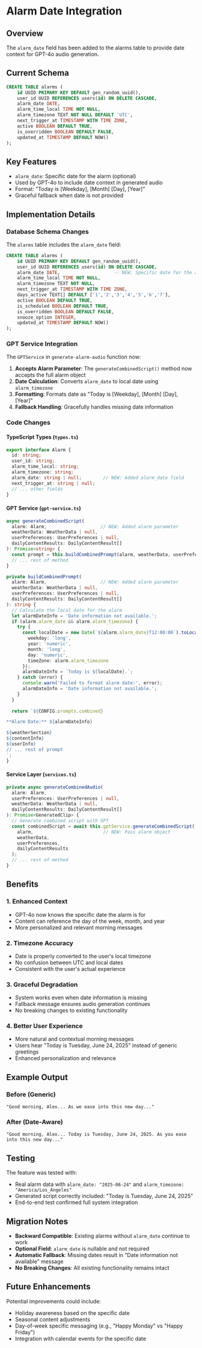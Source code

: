 # Alarm Date Integration

## Overview
The `alarm_date` field has been added to the alarms table to provide date context for GPT-4o audio generation.

## Current Schema
```sql
CREATE TABLE alarms (
    id UUID PRIMARY KEY DEFAULT gen_random_uuid(),
    user_id UUID REFERENCES users(id) ON DELETE CASCADE,
    alarm_date DATE,
    alarm_time_local TIME NOT NULL,
    alarm_timezone TEXT NOT NULL DEFAULT 'UTC',
    next_trigger_at TIMESTAMP WITH TIME ZONE,
    active BOOLEAN DEFAULT TRUE,
    is_overridden BOOLEAN DEFAULT FALSE,
    updated_at TIMESTAMP DEFAULT NOW()
);
```

## Key Features
- `alarm_date`: Specific date for the alarm (optional)
- Used by GPT-4o to include date context in generated audio
- Format: "Today is [Weekday], [Month] [Day], [Year]"
- Graceful fallback when date is not provided

## Implementation Details

### Database Schema Changes

The `alarms` table includes the `alarm_date` field:

```sql
CREATE TABLE alarms (
    id UUID PRIMARY KEY DEFAULT gen_random_uuid(),
    user_id UUID REFERENCES users(id) ON DELETE CASCADE,
    alarm_date DATE,                    -- NEW: Specific date for the alarm
    alarm_time_local TIME NOT NULL,
    alarm_timezone TEXT NOT NULL,
    next_trigger_at TIMESTAMP WITH TIME ZONE,
    days_active TEXT[] DEFAULT ['1','2','3','4','5','6','7'],
    active BOOLEAN DEFAULT TRUE,
    is_scheduled BOOLEAN DEFAULT TRUE,
    is_overridden BOOLEAN DEFAULT FALSE,
    snooze_option INTEGER,
    updated_at TIMESTAMP DEFAULT NOW()
);
```

### GPT Service Integration

The `GPTService` in `generate-alarm-audio` function now:

1. **Accepts Alarm Parameter**: The `generateCombinedScript()` method now accepts the full alarm object
2. **Date Calculation**: Converts `alarm_date` to local date using `alarm_timezone`
3. **Formatting**: Formats date as "Today is [Weekday], [Month] [Day], [Year]"
4. **Fallback Handling**: Gracefully handles missing date information

### Code Changes

#### TypeScript Types (`types.ts`)
```typescript
export interface Alarm {
  id: string;
  user_id: string;
  alarm_time_local: string;
  alarm_timezone: string;
  alarm_date: string | null;        // NEW: Added alarm_date field
  next_trigger_at: string | null;
  // ... other fields
}
```

#### GPT Service (`gpt-service.ts`)
```typescript
async generateCombinedScript(
  alarm: Alarm,                    // NEW: Added alarm parameter
  weatherData: WeatherData | null, 
  userPreferences: UserPreferences | null, 
  dailyContentResults: DailyContentResult[]
): Promise<string> {
  const prompt = this.buildCombinedPrompt(alarm, weatherData, userPreferences, dailyContentResults);
  // ... rest of method
}

private buildCombinedPrompt(
  alarm: Alarm,                    // NEW: Added alarm parameter
  weatherData: WeatherData | null, 
  userPreferences: UserPreferences | null, 
  dailyContentResults: DailyContentResult[]
): string {
  // Calculate the local date for the alarm
  let alarmDateInfo = 'Date information not available.';
  if (alarm.alarm_date && alarm.alarm_timezone) {
    try {
      const localDate = new Date(`${alarm.alarm_date}T12:00:00`).toLocaleDateString('en-US', {
        weekday: 'long',
        year: 'numeric',
        month: 'long',
        day: 'numeric',
        timeZone: alarm.alarm_timezone
      });
      alarmDateInfo = `Today is ${localDate}.`;
    } catch (error) {
      console.warn('Failed to format alarm date:', error);
      alarmDateInfo = 'Date information not available.';
    }
  }
  
  return `${CONFIG.prompts.combined}

**Alarm Date:** ${alarmDateInfo}

${weatherSection}
${contentInfo}
${userInfo}
// ... rest of prompt
`;
}
```

#### Service Layer (`services.ts`)
```typescript
private async generateCombinedAudio(
  alarm: Alarm, 
  userPreferences: UserPreferences | null, 
  weatherData: WeatherData | null,
  dailyContentResults: DailyContentResult[]
): Promise<GeneratedClip> {
  // Generate combined script with GPT
  const combinedScript = await this.gptService.generateCombinedScript(
    alarm,                          // NEW: Pass alarm object
    weatherData, 
    userPreferences, 
    dailyContentResults
  );
  // ... rest of method
}
```

## Benefits

### 1. **Enhanced Context**
- GPT-4o now knows the specific date the alarm is for
- Content can reference the day of the week, month, and year
- More personalized and relevant morning messages

### 2. **Timezone Accuracy**
- Date is properly converted to the user's local timezone
- No confusion between UTC and local dates
- Consistent with the user's actual experience

### 3. **Graceful Degradation**
- System works even when date information is missing
- Fallback message ensures audio generation continues
- No breaking changes to existing functionality

### 4. **Better User Experience**
- More natural and contextual morning messages
- Users hear "Today is Tuesday, June 24, 2025" instead of generic greetings
- Enhanced personalization and relevance

## Example Output

### Before (Generic)
```
"Good morning, Alex... As we ease into this new day..."
```

### After (Date-Aware)
```
"Good morning, Alex... Today is Tuesday, June 24, 2025. As you ease into this new day..."
```

## Testing

The feature was tested with:
- Real alarm data with `alarm_date: "2025-06-24"` and `alarm_timezone: "America/Los_Angeles"`
- Generated script correctly included: "Today is Tuesday, June 24, 2025"
- End-to-end test confirmed full system integration

## Migration Notes

- **Backward Compatible**: Existing alarms without `alarm_date` continue to work
- **Optional Field**: `alarm_date` is nullable and not required
- **Automatic Fallback**: Missing dates result in "Date information not available" message
- **No Breaking Changes**: All existing functionality remains intact

## Future Enhancements

Potential improvements could include:
- Holiday awareness based on the specific date
- Seasonal content adjustments
- Day-of-week specific messaging (e.g., "Happy Monday" vs "Happy Friday")
- Integration with calendar events for the specific date 